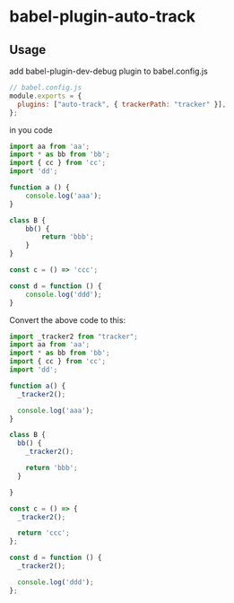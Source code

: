 # babel-plugin-auto-track

## Usage

add babel-plugin-dev-debug plugin to babel.config.js

```js
// babel.config.js
module.exports = {
  plugins: ["auto-track", { trackerPath: "tracker" }],
};
```

in you code

```js
import aa from 'aa';
import * as bb from 'bb';
import { cc } from 'cc';
import 'dd';

function a () {
    console.log('aaa');
}

class B {
    bb() {
        return 'bbb';
    }
}

const c = () => 'ccc';

const d = function () {
    console.log('ddd');
}
```

Convert the above code to this:

```js
import _tracker2 from "tracker";
import aa from 'aa';
import * as bb from 'bb';
import { cc } from 'cc';
import 'dd';

function a() {
  _tracker2();

  console.log('aaa');
}

class B {
  bb() {
    _tracker2();

    return 'bbb';
  }

}

const c = () => {
  _tracker2();

  return 'ccc';
};

const d = function () {
  _tracker2();

  console.log('ddd');
};
```
